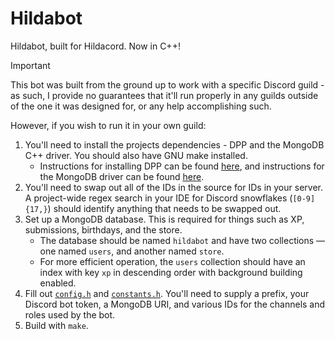 # Hildabot
Hildabot, built for Hildacord. Now in C++!

> [!IMPORTANT]
> This bot was built from the ground up to work with a specific Discord guild - as such, I provide no guarantees that it'll run properly in any guilds outside of the one it was designed for, or any help accomplishing such.

However, if you wish to run it in your own guild:
1. You'll need to install the projects dependencies - DPP and the MongoDB C++ driver. You should also have GNU make installed.
    - Instructions for installing DPP can be found [here](https://dpp.dev/installing.html), and instructions for the MongoDB driver can be found [here](https://www.mongodb.com/docs/languages/cpp/cpp-driver/current/get-started).
2. You'll need to swap out all of the IDs in the source for IDs in your server. A project-wide regex search in your IDE for Discord snowflakes (`[0-9]{17,}`) should identify anything that needs to be swapped out.
3. Set up a MongoDB database. This is required for things such as XP, submissions, birthdays, and the store.
    - The database should be named `hildabot` and have two collections — one named `users`, and another named `store`.
    - For more efficient operation, the `users` collection should have an index with key `xp` in descending order with background building enabled.
4. Fill out [`config.h`](https://github.com/CominAtYou/Hildabot/blob/main/src/include/config.h) and [`constants.h`](https://github.com/CominAtYou/Hildabot/blob/main/src/include/constants.h). You'll need to supply a prefix, your Discord bot token, a MongoDB URI, and various IDs for the channels and roles used by the bot.
5. Build with `make`.

